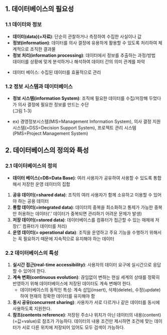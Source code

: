 ## 1. 데이터베이스의 필요성  

### 1.1 데이터와 정보  
* **데이터(data)(=자료)**:  단순히 관찰하거나 측정하여 수집한 사실이나 값  
* **정보(information)**: 데이터를 의사 결정에 유용하게 활용할 수 있도록 처리하여 체계적으로 조직한 결과물  
* **정보 처리(information processing)**: 데이터에서 정보를 추출하는 과정/방법  
	데이터를 상황에 맞게 분석하거나 해석하여 데이터 간의 의미 관계를 파악  
- 데이터 베이스: 수집된 데이터를 효율적으로 관리  
### 1.2 정보 시스템과 데이터베이스  
* **정보 시스템(information System)**: 조직에 필요한 데이터를 수집/저장해 두었다가 의사 결정에 필요한 정보를 만드는 수단  
(그림 1-3)  
- ex) 경영정보시스템(MIS=Management Information System), 의사 결정 지원 시스템(=DSS=Decision Support System), 프로젝트 관리 시스템(PMS=Project Management System)  

## 2. 데이터베이스의 정의와 특성  

### 2.1 데이터베이스의 정의  
* **데이터 베이스(=DB=Data Base)**: 여러 사용자가 공유하여 사용할 수 있도록 통합해서 저장한 운영 데이터의 집합  
1) **공유 데이터(=shared data)**: 조직의 여러 사용자가 함께 소유하고 이용할 수 있어야 하는 공용 데이터  
2) **통합 데이터(=integrated data)**: 데이터의 중복을 최소화하고 통제가 가능한 중복만 허용하는 데이터(‘.’ 데이터가 중복되면 관리하기 어려운 문제가 발생)  
3) **저장 데이터(=stored data)**: 데이터베이스를 컴퓨터가 접근할 수 있는 매체에 저장(‘.’ 컴퓨터가 데이터를 처리)  
4) **운영 데이터(= operational data)**: 조직을 운영하고 주요 기능을 수행하기 위해서는 꼭 필요하기 때문에 지속적으로 유지해야 하는 데이터  

### 2.2 데이터베이스의 특성  
1) **실시간 접근(real-time accessibility)**: 사용자의 데이터 요구에 실시간으로 응답할 수 있어야 한다.  
2) **계속 변화(continuous evolution)**: 끊임없이 변하는 현실 세계의 상태를 정확히 반영하기 위해 데이터베이스에 저장된 데이터도 계속 변해야 한다.  
    - 데이터베이스의 동적인 특성: 계속 삽입(insert), 삭제(delete), 수정(update)하여 현재의 정확한 데이터를 유지해야 함  
3) **동시 공유(concurrent sharing)**: 사용자가 서로 다르거나 같은 데이터를 동시에 사용하도록 지원한다.  
4) **참조(contents reference)**: 저장된 주소나 위치가 아닌 데이터의 내용(content)(=값=value)로 참조가 가능하다. 데이터의 내용 조건만 제시하면 조건에 맞는 데이터가 서로 다른 위치에 저장되어 있어도 모두 검색이 가능하다.  
